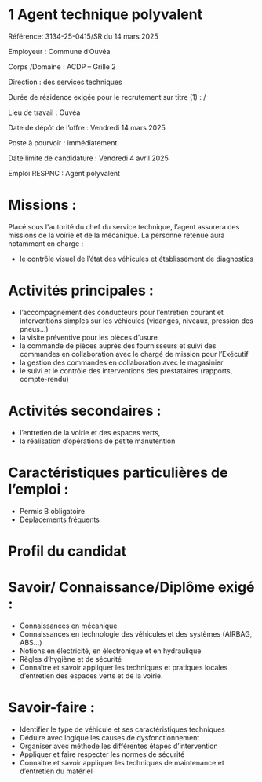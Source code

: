 # 1 Agent technique polyvalent

Référence: 3134-25-0415/SR du 14 mars 2025

Employeur : Commune d’Ouvéa

Corps /Domaine : ACDP – Grille 2

Direction : des services techniques

Durée de résidence exigée pour le recrutement sur titre (1) : /

Lieu de travail : Ouvéa

Date de dépôt de l’offre : Vendredi 14 mars 2025

Poste à pourvoir : immédiatement

Date limite de candidature : Vendredi 4 avril 2025

Emploi RESPNC : Agent polyvalent

# Missions :

Placé sous l'autorité du chef du service technique, l’agent assurera des missions de la voirie et de la mécanique. La personne retenue aura notamment en charge :

- le contrôle visuel de l’état des véhicules et établissement de diagnostics

# Activités principales :

- l’accompagnement des conducteurs pour l’entretien courant et interventions simples sur les véhicules (vidanges, niveaux, pression des pneus…)
- la visite préventive pour les pièces d’usure
- la commande de pièces auprès des fournisseurs et suivi des commandes en collaboration avec le chargé de mission pour l’Exécutif
- la gestion des commandes en collaboration avec le magasinier
- le suivi et le contrôle des interventions des prestataires (rapports, compte-rendu)

# Activités secondaires :

- l’entretien de la voirie et des espaces verts,
- la réalisation d’opérations de petite manutention

# Caractéristiques particulières de l’emploi :

- Permis B obligatoire
- Déplacements fréquents

# Profil du candidat

# Savoir/ Connaissance/Diplôme exigé :

- Connaissances en mécanique
- Connaissances en technologie des véhicules et des systèmes (AIRBAG, ABS…)
- Notions en électricité, en électronique et en hydraulique
- Règles d’hygiène et de sécurité
- Connaître et savoir appliquer les techniques et pratiques locales d’entretien des espaces verts et de la voirie.

# Savoir-faire :

- Identifier le type de véhicule et ses caractéristiques techniques
- Déduire avec logique les causes de dysfonctionnement
- Organiser avec méthode les différentes étapes d’intervention
- Appliquer et faire respecter les normes de sécurité
- Connaitre et savoir appliquer les techniques de maintenance et d’entretien du matériel